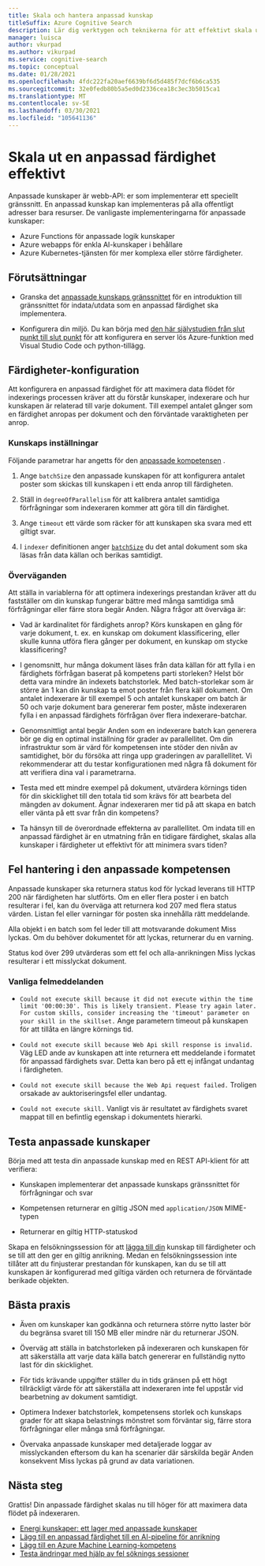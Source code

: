 ```yaml
---
title: Skala och hantera anpassad kunskap
titleSuffix: Azure Cognitive Search
description: Lär dig verktygen och teknikerna för att effektivt skala ut en anpassad färdighet för maximalt data flöde. Anpassade kunskaper anropar anpassade AI-modeller eller logik som du kan lägga till i en AI-fördefinierad indexerings pipeline i Azure Kognitiv sökning.
manager: luisca
author: vkurpad
ms.author: vikurpad
ms.service: cognitive-search
ms.topic: conceptual
ms.date: 01/28/2021
ms.openlocfilehash: 4fdc222fa20aef6639bf6d5d485f7dcf6b6ca535
ms.sourcegitcommit: 32e0fedb80b5a5ed0d2336cea18c3ec3b5015ca1
ms.translationtype: MT
ms.contentlocale: sv-SE
ms.lasthandoff: 03/30/2021
ms.locfileid: "105641136"
---
```

# <a name="efficiently-scale-out-a-custom-skill"></a>Skala ut en anpassad färdighet effektivt

Anpassade kunskaper är webb-API: er som implementerar ett speciellt gränssnitt. En anpassad kunskap kan implementeras på alla offentligt adresser bara resurser. De vanligaste implementeringarna för anpassade kunskaper:
* Azure Functions för anpassade logik kunskaper
* Azure webapps för enkla AI-kunskaper i behållare
* Azure Kubernetes-tjänsten för mer komplexa eller större färdigheter.

## <a name="prerequisites"></a>Förutsättningar

+ Granska det [anpassade kunskaps gränssnittet](cognitive-search-custom-skill-interface.md) för en introduktion till gränssnittet för indata/utdata som en anpassad färdighet ska implementera.

+ Konfigurera din miljö. Du kan börja med [den här självstudien från slut punkt till slut punkt](/azure/azure-functions/create-first-function-vs-code-python) för att konfigurera en server lös Azure-funktion med Visual Studio Code och python-tillägg.

## <a name="skillset-configuration"></a>Färdigheter-konfiguration

Att konfigurera en anpassad färdighet för att maximera data flödet för indexerings processen kräver att du förstår kunskaper, indexerare och hur kunskapen är relaterad till varje dokument. Till exempel antalet gånger som en färdighet anropas per dokument och den förväntade varaktigheten per anrop.

### <a name="skill-settings"></a>Kunskaps inställningar

Följande parametrar har angetts för den [anpassade kompetensen](cognitive-search-custom-skill-web-api.md) .

1. Ange `batchSize` den anpassade kunskapen för att konfigurera antalet poster som skickas till kunskapen i ett enda anrop till färdigheten.

2. Ställ in `degreeOfParallelism` för att kalibrera antalet samtidiga förfrågningar som indexeraren kommer att göra till din färdighet.

3. Ange `timeout` ett värde som räcker för att kunskapen ska svara med ett giltigt svar.

4. I `indexer` definitionen anger [`batchSize`](/rest/api/searchservice/create-indexer#indexer-parameters) du det antal dokument som ska läsas från data källan och berikas samtidigt.

### <a name="considerations"></a>Överväganden

Att ställa in variablerna för att optimera indexerings prestandan kräver att du fastställer om din kunskap fungerar bättre med många samtidiga små förfrågningar eller färre stora begär Anden. Några frågor att överväga är:

* Vad är kardinalitet för färdighets anrop? Körs kunskapen en gång för varje dokument, t. ex. en kunskap om dokument klassificering, eller skulle kunna utföra flera gånger per dokument, en kunskap om stycke klassificering?

* I genomsnitt, hur många dokument läses från data källan för att fylla i en färdighets förfrågan baserat på kompetens parti storleken? Helst bör detta vara mindre än indexets batchstorlek. Med batch-storlekar som är större än 1 kan din kunskap ta emot poster från flera käll dokument. Om antalet indexerare är till exempel 5 och antalet kunskaper om batch är 50 och varje dokument bara genererar fem poster, måste indexeraren fylla i en anpassad färdighets förfrågan över flera indexerare-batchar.

* Genomsnittligt antal begär Anden som en indexerare batch kan generera bör ge dig en optimal inställning för grader av parallellitet. Om din infrastruktur som är värd för kompetensen inte stöder den nivån av samtidighet, bör du försöka att ringa upp graderingen av parallellitet. Vi rekommenderar att du testar konfigurationen med några få dokument för att verifiera dina val i parametrarna.

* Testa med ett mindre exempel på dokument, utvärdera körnings tiden för din skicklighet till den totala tid som krävs för att bearbeta del mängden av dokument. Ägnar indexeraren mer tid på att skapa en batch eller vänta på ett svar från din kompetens? 

* Ta hänsyn till de överordnade effekterna av parallellitet. Om indata till en anpassad färdighet är en utmatning från en tidigare färdighet, skalas alla kunskaper i färdigheter ut effektivt för att minimera svars tiden?

## <a name="error-handling-in-the-custom-skill"></a>Fel hantering i den anpassade kompetensen

Anpassade kunskaper ska returnera status kod för lyckad leverans till HTTP 200 när färdigheten har slutförts. Om en eller flera poster i en batch resulterar i fel, kan du överväga att returnera kod 207 med flera status värden. Listan fel eller varningar för posten ska innehålla rätt meddelande.

Alla objekt i en batch som fel leder till att motsvarande dokument Miss lyckas. Om du behöver dokumentet för att lyckas, returnerar du en varning.

Status kod över 299 utvärderas som ett fel och alla-anrikningen Miss lyckas resulterar i ett misslyckat dokument. 

### <a name="common-error-messages"></a>Vanliga felmeddelanden

* `Could not execute skill because it did not execute within the time limit '00:00:30'. This is likely transient. Please try again later. For custom skills, consider increasing the 'timeout' parameter on your skill in the skillset.` Ange parametern timeout på kunskapen för att tillåta en längre körnings tid.

* `Could not execute skill because Web Api skill response is invalid.` Väg LED ande av kunskapen att inte returnera ett meddelande i formatet för anpassad färdighets svar. Detta kan bero på ett ej infångat undantag i färdigheten.

* `Could not execute skill because the Web Api request failed.` Troligen orsakade av auktoriseringsfel eller undantag.

* `Could not execute skill.` Vanligt vis är resultatet av färdighets svaret mappat till en befintlig egenskap i dokumentets hierarki.

## <a name="testing-custom-skills"></a>Testa anpassade kunskaper

Börja med att testa din anpassade kunskap med en REST API-klient för att verifiera:

* Kunskapen implementerar det anpassade kunskaps gränssnittet för förfrågningar och svar

* Kompetensen returnerar en giltig JSON med `application/JSON` MIME-typen

* Returnerar en giltig HTTP-statuskod

Skapa en felsökningssession för att [lägga till din](cognitive-search-debug-session.md) kunskap till färdigheter och se till att den ger en giltig anrikning. Medan en felsökningssession inte tillåter att du finjusterar prestandan för kunskapen, kan du se till att kunskapen är konfigurerad med giltiga värden och returnera de förväntade berikade objekten.

## <a name="best-practices"></a>Bästa praxis

* Även om kunskaper kan godkänna och returnera större nytto laster bör du begränsa svaret till 150 MB eller mindre när du returnerar JSON.

* Överväg att ställa in batchstorleken på indexeraren och kunskapen för att säkerställa att varje data källa batch genererar en fullständig nytto last för din skicklighet.

* För tids krävande uppgifter ställer du in tids gränsen på ett högt tillräckligt värde för att säkerställa att indexeraren inte fel uppstår vid bearbetning av dokument samtidigt.

* Optimera Indexer batchstorlek, kompetensens storlek och kunskaps grader för att skapa belastnings mönstret som förväntar sig, färre stora förfrågningar eller många små förfrågningar.

* Övervaka anpassade kunskaper med detaljerade loggar av misslyckanden eftersom du kan ha scenarier där särskilda begär Anden konsekvent Miss lyckas på grund av data variationen.


## <a name="next-steps"></a>Nästa steg
Grattis! Din anpassade färdighet skalas nu till höger för att maximera data flödet på indexeraren. 

+ [Energi kunskaper: ett lager med anpassade kunskaper](https://github.com/Azure-Samples/azure-search-power-skills)
+ [Lägg till en anpassad färdighet till en AI-pipeline för anrikning](cognitive-search-custom-skill-interface.md)
+ [Lägg till en Azure Machine Learning-kompetens](./cognitive-search-aml-skill.md)
+ [Testa ändringar med hjälp av fel söknings sessioner](./cognitive-search-debug-session.md)
